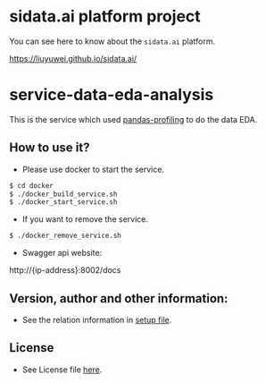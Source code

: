 # sidata.ai platform project

You can see here to know about the `sidata.ai` platform.

https://liuyuwei.github.io/sidata.ai/

# service-data-eda-analysis

This is the service which used [pandas-profiling](https://github.com/pandas-profiling/pandas-profiling) to do the data EDA.

## How to use it?

- Please use docker to start the service.
```bash
$ cd docker
$ ./docker_build_service.sh
$ ./docker_start_service.sh
```

- If you want to remove the service.
```bash
$ ./docker_remove_service.sh
```

- Swagger api website:

http://{ip-address}:8002/docs

## Version, author and other information:
- See the relation information in [setup file](setup.py).

## License
- See License file [here](LICENSE).